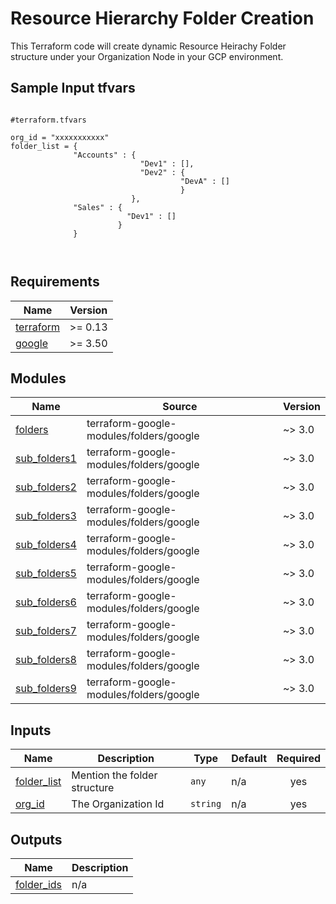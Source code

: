 # Resource Hierarchy Folder Creation

This Terraform code will create dynamic Resource Heirachy Folder structure under your Organization Node in your GCP environment.

## Sample Input tfvars
```hcl

#terraform.tfvars

org_id = "xxxxxxxxxxx"
folder_list = {
              "Accounts" : {
                             "Dev1" : [],
                             "Dev2" : {
                                      "DevA" : []
                                      }
                           },
              "Sales" : {
                          "Dev1" : []
                        }
              }
                 


```

## Requirements

| Name | Version |
|------|---------|
| <a name="requirement_terraform"></a> [terraform](#requirement\_terraform) | >= 0.13 |
| <a name="requirement_google"></a> [google](#requirement\_google) | >= 3.50 |


## Modules

| Name | Source | Version |
|------|--------|---------|
| <a name="module_folders"></a> [folders](#module\_folders) | terraform-google-modules/folders/google | ~> 3.0 |
| <a name="module_sub_folders1"></a> [sub\_folders1](#module\_sub\_folders1) | terraform-google-modules/folders/google | ~> 3.0 |
| <a name="module_sub_folders2"></a> [sub\_folders2](#module\_sub\_folders2) | terraform-google-modules/folders/google | ~> 3.0 |
| <a name="module_sub_folders3"></a> [sub\_folders3](#module\_sub\_folders3) | terraform-google-modules/folders/google | ~> 3.0 |
| <a name="module_sub_folders4"></a> [sub\_folders4](#module\_sub\_folders4) | terraform-google-modules/folders/google | ~> 3.0 |
| <a name="module_sub_folders5"></a> [sub\_folders5](#module\_sub\_folders5) | terraform-google-modules/folders/google | ~> 3.0 |
| <a name="module_sub_folders6"></a> [sub\_folders6](#module\_sub\_folders6) | terraform-google-modules/folders/google | ~> 3.0 |
| <a name="module_sub_folders7"></a> [sub\_folders7](#module\_sub\_folders7) | terraform-google-modules/folders/google | ~> 3.0 |
| <a name="module_sub_folders8"></a> [sub\_folders8](#module\_sub\_folders8) | terraform-google-modules/folders/google | ~> 3.0 |
| <a name="module_sub_folders9"></a> [sub\_folders9](#module\_sub\_folders9) | terraform-google-modules/folders/google | ~> 3.0 |


## Inputs

| Name | Description | Type | Default | Required |
|------|-------------|------|---------|:--------:|
| <a name="input_folder_list"></a> [folder\_list](#input\_folder\_list) | Mention the folder structure | `any` | n/a | yes |
| <a name="input_org_id"></a> [org\_id](#input\_org\_id) | The Organization Id | `string` | n/a | yes |

## Outputs

| Name | Description |
|------|-------------|
| <a name="output_folder_ids"></a> [folder\_ids](#output\_folder\_ids) | n/a |
